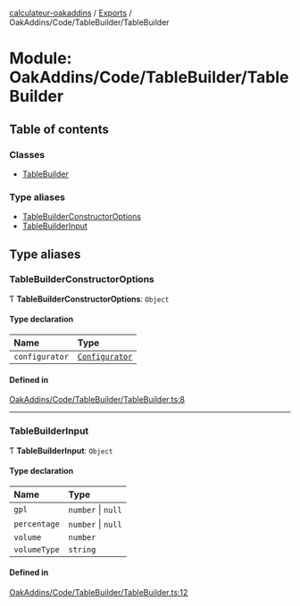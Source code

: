 [calculateur-oakaddins](../README.md) / [Exports](../modules.md) / OakAddins/Code/TableBuilder/TableBuilder

# Module: OakAddins/Code/TableBuilder/TableBuilder

## Table of contents

### Classes

- [TableBuilder](../classes/oakaddins_code_tablebuilder_tablebuilder.tablebuilder.md)

### Type aliases

- [TableBuilderConstructorOptions](oakaddins_code_tablebuilder_tablebuilder.md#tablebuilderconstructoroptions)
- [TableBuilderInput](oakaddins_code_tablebuilder_tablebuilder.md#tablebuilderinput)

## Type aliases

### TableBuilderConstructorOptions

Ƭ **TableBuilderConstructorOptions**: `Object`

#### Type declaration

| Name | Type |
| :------ | :------ |
| `configurator` | [`Configurator`](../classes/lib_configurator.configurator.md) |

#### Defined in

[OakAddins/Code/TableBuilder/TableBuilder.ts:8](https://github.com/P0ulpy/Configurateur-OakAddins/blob/48879bc/src/OakAddins/Code/TableBuilder/TableBuilder.ts#L8)

___

### TableBuilderInput

Ƭ **TableBuilderInput**: `Object`

#### Type declaration

| Name | Type |
| :------ | :------ |
| `gpl` | `number` \| ``null`` |
| `percentage` | `number` \| ``null`` |
| `volume` | `number` |
| `volumeType` | `string` |

#### Defined in

[OakAddins/Code/TableBuilder/TableBuilder.ts:12](https://github.com/P0ulpy/Configurateur-OakAddins/blob/48879bc/src/OakAddins/Code/TableBuilder/TableBuilder.ts#L12)
